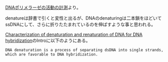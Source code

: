 [DNAポリメラーゼの活動の計測](DNAポリメラーゼの活動の計測.md)より。

denatureは辞書で引くと変性と出るが、DNAのdenaturingは二本鎖をほどいてssDNAにして、さらに折りたたまれているのを伸ばすような事と思われる。

[Characterization of denaturation and renaturation of DNA for DNA hybridization](https://www.ncbi.nlm.nih.gov/pmc/articles/PMC4168728/)のIntroに以下のようにある。

```
DNA denaturation is a process of separating dsDNA into single strands, which are favorable to DNA hybridization. 
```
